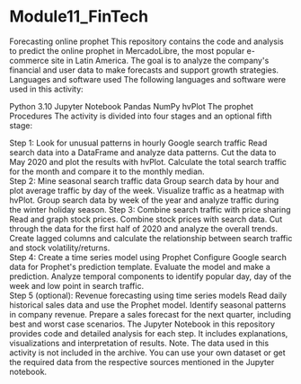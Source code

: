 # Module11_FinTech
Forecasting online prophet 
 This repository contains the code and analysis to predict the online prophet in MercadoLibre, the most popular e-commerce site in Latin America. The goal is to analyze the company's financial and user data to make forecasts and support growth strategies. 
  Languages and software used 
 The following languages and software were used in this activity: 
 
 Python 3.10 
 Jupyter Notebook 
 Pandas 
 NumPy 
 hvPlot 
 The prophet 
 Procedures 
 The activity is divided into four stages and an optional fifth stage: 
 
 Step 1: Look for unusual patterns in hourly Google search traffic 
 Read  search data into a DataFrame and analyze data patterns. Cut the data to  May 2020 and plot the results with hvPlot.  Calculate the total search traffic for the month and compare it to the monthly median.  
 Step 2: Mine seasonal search traffic data 
 Group  search data by hour and plot  average traffic by  day of the week.  Visualize  traffic as a heatmap with hvPlot.  Group  search data by  week of the year and analyze  traffic during the winter holiday season.
 Step 3: Combine search traffic with price sharing 
 Read and graph stock prices. Combine stock prices with  search data. Cut through the data for the first half of 2020 and analyze the overall trends.  Create lagged columns and calculate the relationship between search traffic and stock volatility/returns.  
 Step 4: Create a time series model using Prophet 
 Configure Google search data for Prophet's prediction template. Evaluate the model and make a prediction. Analyze temporal components to identify popular  day, day of the week and low point in search traffic.  
 Step 5 (optional): Revenue forecasting using time series models 
 Read  daily historical sales data and use the Prophet model.  Identify seasonal patterns in company revenue. Prepare a sales forecast for the next quarter, including best and worst case scenarios.  The Jupyter Notebook in this repository provides  code and detailed analysis for each step. It includes explanations, visualizations and interpretation of  results. Note. The data used in this activity is not included in the archive. You can use your own dataset or get the required data from the respective sources mentioned in the Jupyter notebook. 
